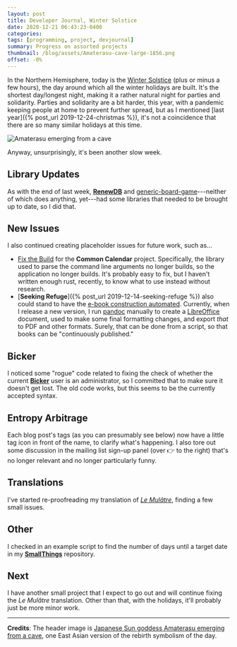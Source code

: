 ```yaml
---
layout: post
title: Developer Journal, Winter Solstice
date: 2020-12-21 06:43:23-0400
categories:
tags: [programming, project, devjournal]
summary: Progress on assorted projects
thumbnail: /blog/assets/Amaterasu-cave-large-1856.png
offset: -0%
---
```


In the Northern Hemisphere, today is the [Winter Solstice](https://en.wikipedia.org/wiki/Winter_solstice) (plus or minus a few hours), the day around which all the winter holidays are built.  It's the shortest day/longest night, making it a rather natural night for parties and solidarity.  Parties and solidarity are a bit harder, this year, with a pandemic keeping people at home to prevent further spread, but as I mentioned [last year]({% post_url 2019-12-24-christmas %}), it's not a coincidence that there are so many similar holidays at this time.

![Amaterasu emerging from a cave](/blog/assets/Amaterasu-cave-large-1856.png "Amaterasu emerging from a cave")

Anyway, unsurprisingly, it's been another slow week.

## Library Updates

As with the end of last week, [**RenewDB**](https://github.com/jcolag/RenewDB) and [generic-board-game](https://github.com/jcolag/generic-board-game)---neither of which does anything, yet---had some libraries that needed to be brought up to date, so I did that.

## New Issues

I also continued creating placeholder issues for future work, such as...

 * [Fix the Build](https://github.com/jcolag/CommonCalendar/issues/1) for the **Common Calendar** project.  Specifically, the library used to parse the command line arguments no longer builds, so the application no longer builds.  It's probably easy to fix, but I haven't written enough rust, recently, to know what to use instead without research.
 * [**Seeking Refuge**]({% post_url 2019-12-14-seeking-refuge %}) also could stand to have the [e-book construction automated](https://github.com/jcolag/silver-bat-01-seeking-refuge/issues/1).  Currently, when I release a new version, I run [pandoc](https://pandoc.org/) manually to create a [LibreOffice](https://www.libreoffice.org/) document, used to make some final formatting changes, and export *that* to PDF and other formats.  Surely, that can be done from a script, so that books can be "continuously published."

## Bicker

I noticed some "rogue" code related to fixing the check of whether the current [**Bicker**](https://github.com/jcolag/Bicker/) user is an administrator, so I committed that to make sure it doesn't get lost.  The old code works, but this seems to be the currently accepted syntax.

## Entropy Arbitrage

Each blog post's tags (as you can presumably see below) now have a little tag icon in front of the name, to clarify what's happening.  I also tore out some discussion in the mailing list sign-up panel (over 👉 to the right) that's no longer relevant and no longer particularly funny.

## Translations

I've started re-proofreading my translation of [*Le Mulâtre*](https://github.com/jcolag/translations/tree/main/LaMulatre), finding a few small issues.

## Other

I checked in an example script to find the number of days until a target date in my [**SmallThings**](https://github.com/jcolag/SmallThings) repository.

## Next

I have another small project that I expect to go out and will continue fixing the *Le Mulâtre* translation.  Other than that, with the holidays, it'll probably just be more minor work.

* * *

**Credits**:  The header image is [Japanese Sun goddess Amaterasu emerging from a cave](https://www.yamada-shoten.com/onlinestore/detail.php?item_id=44830), one East Asian version of the rebirth symbolism of the day.
